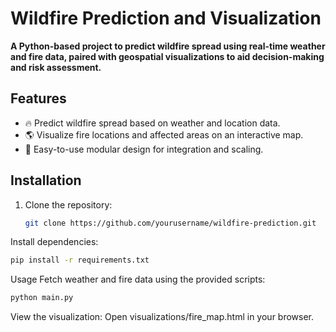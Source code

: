 # Wildfire Prediction and Visualization

**A Python-based project to predict wildfire spread using real-time weather and fire data, paired with geospatial visualizations to aid decision-making and risk assessment.**

## Features
- 🔥 Predict wildfire spread based on weather and location data.
- 🌎 Visualize fire locations and affected areas on an interactive map.
- 🚀 Easy-to-use modular design for integration and scaling.

## Installation
1. Clone the repository:
   ```bash
   git clone https://github.com/yourusername/wildfire-prediction.git

Install dependencies:
```bash
pip install -r requirements.txt
```
Usage
Fetch weather and fire data using the provided scripts:
```bash
python main.py
```
View the visualization: Open visualizations/fire_map.html in your browser.
